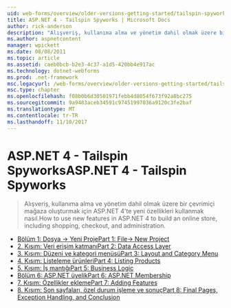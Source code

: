 ```yaml
---
uid: web-forms/overview/older-versions-getting-started/tailspin-spyworks/index
title: ASP.NET 4 - Tailspin Spyworks | Microsoft Docs
author: rick-anderson
description: "Alışveriş, kullanıma alma ve yönetim dahil olmak üzere bir çevrimiçi mağaza oluşturmak için ASP.NET 4'te yeni özellikleri kullanmak nasıl."
ms.author: aspnetcontent
manager: wpickett
ms.date: 08/08/2011
ms.topic: article
ms.assetid: caeb0bcb-b2e3-4c37-a1d5-420bb4e917ac
ms.technology: dotnet-webforms
ms.prod: .net-framework
msc.legacyurl: /web-forms/overview/older-versions-getting-started/tailspin-spyworks
msc.type: chapter
ms.openlocfilehash: f08b0b6d30501971febb4d8054f673f92a8bc275
ms.sourcegitcommit: 9a9483aceb34591c97451997036a9120c3fe2baf
ms.translationtype: MT
ms.contentlocale: tr-TR
ms.lasthandoff: 11/10/2017
---
```

<a name="aspnet-4---tailspin-spyworks"></a><span data-ttu-id="9e580-103">ASP.NET 4 - Tailspin Spyworks</span><span class="sxs-lookup"><span data-stu-id="9e580-103">ASP.NET 4 - Tailspin Spyworks</span></span>
====================
> <span data-ttu-id="9e580-104">Alışveriş, kullanıma alma ve yönetim dahil olmak üzere bir çevrimiçi mağaza oluşturmak için ASP.NET 4'te yeni özellikleri kullanmak nasıl.</span><span class="sxs-lookup"><span data-stu-id="9e580-104">How to use new features in ASP.NET 4 to build an online store, including shopping, checkout, and administration.</span></span>


- [<span data-ttu-id="9e580-105">Bölüm 1: Dosya -> Yeni Proje</span><span class="sxs-lookup"><span data-stu-id="9e580-105">Part 1: File-> New Project</span></span>](tailspin-spyworks-part-1.md)
- [<span data-ttu-id="9e580-106">2. Kısım: Veri erişim katmanı</span><span class="sxs-lookup"><span data-stu-id="9e580-106">Part 2: Data Access Layer</span></span>](tailspin-spyworks-part-2.md)
- [<span data-ttu-id="9e580-107">3. Kısım: Düzeni ve kategori menüsü</span><span class="sxs-lookup"><span data-stu-id="9e580-107">Part 3: Layout and Category Menu</span></span>](tailspin-spyworks-part-3.md)
- [<span data-ttu-id="9e580-108">4. Kısım: Listeleme ürünleri</span><span class="sxs-lookup"><span data-stu-id="9e580-108">Part 4: Listing Products</span></span>](tailspin-spyworks-part-4.md)
- [<span data-ttu-id="9e580-109">5. Kısım: İş mantığı</span><span class="sxs-lookup"><span data-stu-id="9e580-109">Part 5: Business Logic</span></span>](tailspin-spyworks-part-5.md)
- [<span data-ttu-id="9e580-110">Bölüm 6: ASP.NET üyelik</span><span class="sxs-lookup"><span data-stu-id="9e580-110">Part 6: ASP.NET Membership</span></span>](tailspin-spyworks-part-6.md)
- [<span data-ttu-id="9e580-111">7. Kısım: Özellikler ekleme</span><span class="sxs-lookup"><span data-stu-id="9e580-111">Part 7: Adding Features</span></span>](tailspin-spyworks-part-7.md)
- [<span data-ttu-id="9e580-112">8. Kısım: Son sayfaları, özel durum işleme ve sonuç</span><span class="sxs-lookup"><span data-stu-id="9e580-112">Part 8: Final Pages, Exception Handling, and Conclusion</span></span>](tailspin-spyworks-part-8.md)
